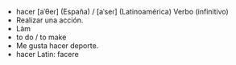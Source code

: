 - hacer	[aˈθeɾ] (España) / [aˈseɾ] (Latinoamérica)	Verbo (infinitivo)
- Realizar una acción.
- Làm
- to do / to make
- Me gusta hacer deporte.
- hacer	Latin: facere